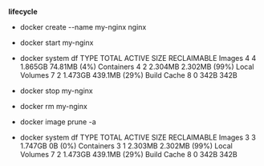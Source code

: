 ****lifecycle****

- docker create --name my-nginx nginx
- docker start my-nginx 
- docker system df 
TYPE            TOTAL     ACTIVE    SIZE      RECLAIMABLE
Images          4         4         1.865GB   74.81MB (4%)
Containers      4         2         2.304MB   2.302MB (99%)
Local Volumes   7         2         1.473GB   439.1MB (29%)
Build Cache     8         0         342B      342B

- docker stop my-nginx
- docker rm my-nginx
- docker image prune -a
-  docker system df
TYPE            TOTAL     ACTIVE    SIZE      RECLAIMABLE
Images          3         3         1.747GB   0B (0%)
Containers      3         1         2.303MB   2.302MB (99%)
Local Volumes   7         2         1.473GB   439.1MB (29%)
Build Cache     8         0         342B      342B